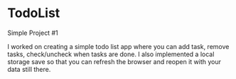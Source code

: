 # TodoList
Simple Project #1

I worked on creating a simple todo list app where you can add task, remove tasks, check/uncheck when tasks are done. 
I also implemented a local storage save so that you can refresh the browser and reopen it with your data still there. 
